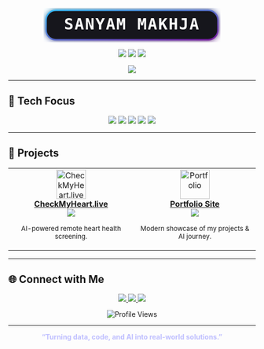 <!-- 3D GLOW HEADER (SVG, stays inside box, dark & modern) -->
<p align="center">
  <svg width="360" height="70">
    <defs>
      <linearGradient id="glow" x1="0" y1="0" x2="1" y2="1">
        <stop offset="0%" stop-color="#36BCF7"/>
        <stop offset="100%" stop-color="#7B1FA2"/>
      </linearGradient>
      <filter id="glow-effect" x="-50%" y="-50%" width="200%" height="200%">
        <feGaussianBlur stdDeviation="6" result="coloredBlur"/>
        <feMerge>
          <feMergeNode in="coloredBlur"/>
          <feMergeNode in="SourceGraphic"/>
        </feMerge>
      </filter>
    </defs>
    <rect x="5" y="5" width="350" height="60" rx="20" fill="#15141b" stroke="url(#glow)" stroke-width="3" filter="url(#glow-effect)"/>
    <text x="50%" y="50%" text-anchor="middle" dominant-baseline="middle" fill="white" font-size="32" font-family="Fira Code, monospace" font-weight="bold" letter-spacing="2">SANYAM MAKHJA</text>
  </svg>
</p>

<!-- GLASS EFFECT PROFILE INTRO BOX -->
<p align="center">
  <img src="https://img.shields.io/badge/CSE%20Student-%2336BCF7?style=flat-square&logo=OpenAI&logoColor=white"/>
  <img src="https://img.shields.io/badge/Data%20%26%20AI%20Enthusiast-%237B1FA2?style=flat-square"/>
  <img src="https://img.shields.io/badge/Prompt%20Engineer-%2312100E?style=flat-square"/>
</p>

<p align="center">
  <img src="https://skillicons.dev/icons?i=python,cpp,ai,github,linux,vscode,tensorflow,git" />
</p>

---

## 🧠 Tech Focus

<p align="center">
  <img src="https://img.shields.io/badge/Machine%20Learning-%2336BCF7?style=for-the-badge&logo=tensorflow&logoColor=white"/>
  <img src="https://img.shields.io/badge/Data%20Analysis-%237B1FA2?style=for-the-badge&logo=python&logoColor=white"/>
  <img src="https://img.shields.io/badge/Prompt%20Engineering-%2312100E?style=for-the-badge&logo=openai&logoColor=36BCF7"/>
  <img src="https://img.shields.io/badge/AI%20Applications-%2336BCF7?style=for-the-badge&logo=neuralink&logoColor=white"/>
  <img src="https://img.shields.io/badge/Full%20Stack%20Projects-%237B1FA2?style=for-the-badge&logo=react&logoColor=white"/>
</p>

---

## 🚀 Projects

<table>
  <tr>
    <td align="center">
      <a href="https://checkmyheart.live" target="_blank">
        <img src="https://img.icons8.com/fluency/96/heart-with-pulse.png" width="60" title="CheckMyHeart.live"/>
        <br/>
        <b>CheckMyHeart.live</b>
      </a>
      <br/>
      <a href="https://github.com/sanyam-sm/Heart-Deployment">
        <img src="https://img.shields.io/github/stars/sanyam-sm/Heart-Deployment?style=flat-square&color=36BCF7&logo=github"/>
      </a>
      <p><small>AI-powered remote heart health screening.</small></p>
    </td>
    <td align="center">
      <a href="https://sanyam.tech" target="_blank">
        <img src="https://img.icons8.com/color/96/artificial-intelligence.png" width="60" title="Portfolio"/>
        <br/>
        <b>Portfolio Site</b>
      </a>
      <br/>
      <a href="https://github.com/sanyam-sm/Sanyam-Portfolio">
        <img src="https://img.shields.io/github/stars/sanyam-sm/Sanyam-Portfolio?style=flat-square&color=36BCF7&logo=github"/>
      </a>
      <p><small>Modern showcase of my projects & AI journey.</small></p>
    </td>
  </tr>
</table>

---

## 🌐 Connect with Me

<p align="center">
  <a href="https://www.linkedin.com/in/sanyam-makhija/" target="_blank">
    <img src="https://img.shields.io/badge/LinkedIn-36BCF7?style=for-the-badge&logo=linkedin&logoColor=white"/>
  </a>
  <a href="mailto:sanyam.makhija17@gmail.com">
    <img src="https://img.shields.io/badge/Email-111111?style=for-the-badge&logo=gmail&logoColor=F14336"/>
  </a>
  <a href="https://sanyam.tech" target="_blank">
    <img src="https://img.shields.io/badge/Website-22223B?style=for-the-badge&logo=about-dot-me&logoColor=36BCF7"/>
  </a>
</p>

<p align="center">
  <img src="https://komarev.com/ghpvc/?username=sanyam-sm&style=flat-square&color=36BCF7" alt="Profile Views" />
</p>

---

<p align="center" style="color:#bfbfff">
  <b>“Turning data, code, and AI into real-world solutions.”</b>
</p>
